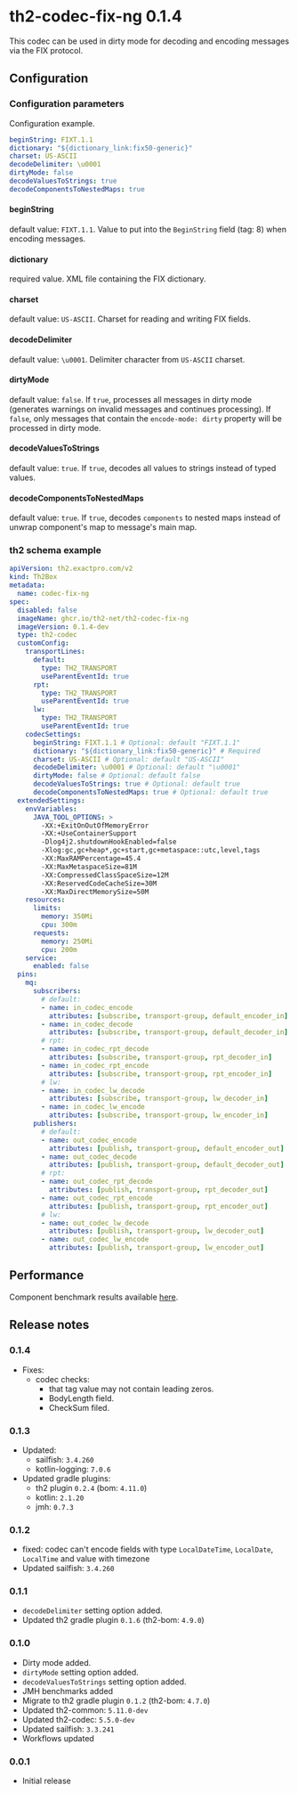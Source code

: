 # th2-codec-fix-ng 0.1.4

This codec can be used in dirty mode for decoding and encoding messages via the FIX protocol.

## Configuration

### Configuration parameters
Configuration example.
```yaml
beginString: FIXT.1.1
dictionary: "${dictionary_link:fix50-generic}"
charset: US-ASCII
decodeDelimiter: \u0001
dirtyMode: false
decodeValuesToStrings: true
decodeComponentsToNestedMaps: true
```

#### beginString
default value: `FIXT.1.1`. Value to put into the `BeginString` field (tag: 8) when encoding messages.

#### dictionary
required value. XML file containing the FIX dictionary.

#### charset
default value: `US-ASCII`. Charset for reading and writing FIX fields.

#### decodeDelimiter
default value: `\u0001`. Delimiter character from `US-ASCII` charset.

#### dirtyMode
default value: `false`. If `true`, processes all messages in dirty mode (generates warnings on invalid messages and continues processing). If `false`, only messages that contain the `encode-mode: dirty` property will be processed in dirty mode.

#### decodeValuesToStrings
default value: `true`. If `true`, decodes all values to strings instead of typed values.

#### decodeComponentsToNestedMaps
default value: `true`. If `true`, decodes `components` to nested maps instead of unwrap component's map to message's main map.

### th2 schema example

```yaml
apiVersion: th2.exactpro.com/v2
kind: Th2Box
metadata:
  name: codec-fix-ng
spec:
  disabled: false
  imageName: ghcr.io/th2-net/th2-codec-fix-ng
  imageVersion: 0.1.4-dev
  type: th2-codec
  customConfig:
    transportLines:
      default:
        type: TH2_TRANSPORT
        useParentEventId: true
      rpt:
        type: TH2_TRANSPORT
        useParentEventId: true
      lw:
        type: TH2_TRANSPORT
        useParentEventId: true
    codecSettings:
      beginString: FIXT.1.1 # Optional: default "FIXT.1.1"
      dictionary: "${dictionary_link:fix50-generic}" # Required
      charset: US-ASCII # Optional: default "US-ASCII" 
      decodeDelimiter: \u0001 # Optional: default "\u0001"
      dirtyMode: false # Optional: default false
      decodeValuesToStrings: true # Optional: default true
      decodeComponentsToNestedMaps: true # Optional: default true
  extendedSettings:
    envVariables:
      JAVA_TOOL_OPTIONS: >
        -XX:+ExitOnOutOfMemoryError
        -XX:+UseContainerSupport
        -Dlog4j2.shutdownHookEnabled=false
        -Xlog:gc,gc+heap*,gc+start,gc+metaspace::utc,level,tags
        -XX:MaxRAMPercentage=45.4
        -XX:MaxMetaspaceSize=81M
        -XX:CompressedClassSpaceSize=12M
        -XX:ReservedCodeCacheSize=30M
        -XX:MaxDirectMemorySize=50M
    resources:
      limits:
        memory: 350Mi
        cpu: 300m
      requests:
        memory: 250Mi
        cpu: 200m
    service:
      enabled: false
  pins:
    mq:
      subscribers:
        # default:
        - name: in_codec_encode
          attributes: [subscribe, transport-group, default_encoder_in]
        - name: in_codec_decode
          attributes: [subscribe, transport-group, default_decoder_in]
        # rpt:
        - name: in_codec_rpt_decode
          attributes: [subscribe, transport-group, rpt_decoder_in]
        - name: in_codec_rpt_encode
          attributes: [subscribe, transport-group, rpt_encoder_in]
        # lw:
        - name: in_codec_lw_decode
          attributes: [subscribe, transport-group, lw_decoder_in]
        - name: in_codec_lw_encode
          attributes: [subscribe, transport-group, lw_encoder_in]
      publishers:
        # default:
        - name: out_codec_encode
          attributes: [publish, transport-group, default_encoder_out]
        - name: out_codec_decode
          attributes: [publish, transport-group, default_decoder_out]
        # rpt:
        - name: out_codec_rpt_decode
          attributes: [publish, transport-group, rpt_decoder_out]
        - name: out_codec_rpt_encode
          attributes: [publish, transport-group, rpt_encoder_out]
        # lw:
        - name: out_codec_lw_decode
          attributes: [publish, transport-group, lw_decoder_out]
        - name: out_codec_lw_encode
          attributes: [publish, transport-group, lw_encoder_out]
```

## Performance
Component benchmark results available [here](docs/benchmarks/jmh-benchmark.md).

## Release notes

### 0.1.4

+ Fixes: 
  + codec checks:
    + that tag value may not contain leading zeros.
    + BodyLength field.
    * CheckSum filed.

### 0.1.3
+ Updated:
  + sailfish: `3.4.260`
  + kotlin-logging: `7.0.6`
+ Updated gradle plugins:
  + th2 plugin `0.2.4` (bom: `4.11.0`)
  + kotlin: `2.1.20`
  + jmh: `0.7.3`

### 0.1.2
  + fixed: codec can't encode fields with type `LocalDateTime`, `LocalDate`, `LocalTime` and value with timezone 
  + Updated sailfish: `3.4.260`

### 0.1.1
  + `decodeDelimiter` setting option added.
  + Updated th2 gradle plugin `0.1.6` (th2-bom: `4.9.0`)

### 0.1.0
  + Dirty mode added. 
  + `dirtyMode` setting option added.
  + `decodeValuesToStrings` setting option added.
  + JMH benchmarks added
  + Migrate to th2 gradle plugin `0.1.2` (th2-bom: `4.7.0`)
  + Updated th2-common: `5.11.0-dev`
  + Updated th2-codec: `5.5.0-dev`
  + Updated sailfish: `3.3.241`
  + Workflows updated

### 0.0.1
  + Initial release